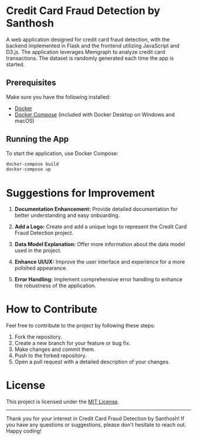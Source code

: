 # Credit Card Fraud Detection by Santhosh


A web application designed for credit card fraud detection, with the backend implemented in Flask and the frontend utilizing JavaScript and D3.js. The application leverages Memgraph to analyze credit card transactions. The dataset is randomly generated each time the app is started.


## Prerequisites

Make sure you have the following installed:

- [Docker](https://docs.docker.com/get-docker/)
- [Docker Compose](https://docs.docker.com/compose/install/) (included with Docker Desktop on Windows and macOS)

## Running the App

To start the application, use Docker Compose:

```bash
docker-compose build
docker-compose up
```

# Suggestions for Improvement

1. **Documentation Enhancement:** Provide detailed documentation for better understanding and easy onboarding.

2. **Add a Logo:** Create and add a unique logo to represent the Credit Card Fraud Detection project.

3. **Data Model Explanation:** Offer more information about the data model used in the project.

4. **Enhance UI/UX:** Improve the user interface and experience for a more polished appearance.

5. **Error Handling:** Implement comprehensive error handling to enhance the robustness of the application.

# How to Contribute

Feel free to contribute to the project by following these steps:

1. Fork the repository.
2. Create a new branch for your feature or bug fix.
3. Make changes and commit them.
4. Push to the forked repository.
5. Open a pull request with a detailed description of your changes.

# License

This project is licensed under the [MIT License](LICENSE.md).

---

Thank you for your interest in Credit Card Fraud Detection by Santhosh! If you have any questions or suggestions, please don't hesitate to reach out. Happy coding!
